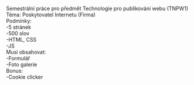 Semestrální práce pro předmět Technologie pro publikování webu (TNPW1) <br>
Téma: Poskytovatel Internetu (Firma)<br>
Podmínky:<br>
-5 stránek<br>
-500 slov<br>
-HTML, CSS<br>
-JS<br>
Musí obsahovat:<br>
-Formulář<br>
-Foto galerie<br>
Bonus:<br>
-Cookie clicker<br>
